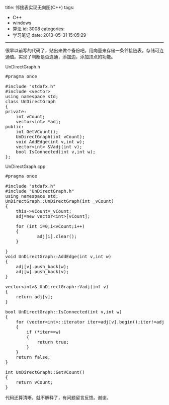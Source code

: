 title: 邻接表实现无向图(C++)
tags:
  - C++
  - windows
  - 算法
id: 3008
categories:
  - 学习笔记
date: 2013-05-31 15:05:29
---

很早以前写的代码了，贴出来做个备份吧。用向量来存储一条邻接链表，存储可连通值。实现了判断是否连通，添加边，添加顶点的功能。

UnDirectGraph.h
<pre class="show-lang:1 lang:default decode:true">#pragma once

#include "stdafx.h"
#include &lt;vector&gt;
using namespace std;
class UnDirectGraph
{
private:
	int vCount;
	vector&lt;int&gt; *adj;
public:
	int GetVCount();
	UnDirectGraph(int vCount);
	void AddEdge(int v,int w);
	vector&lt;int&gt; &amp;Vadj(int v);
	bool IsConnected(int v,int w);
};</pre>
UnDirectGraph.cpp
<pre class="lang:default decode:true">#pragma once

#include "stdafx.h"
#include "UnDirectGraph.h"
using namespace std;
UnDirectGraph::UnDirectGraph(int _vCount)
{
	this-&gt;vCount=_vCount;
	adj=new vector&lt;int&gt;[vCount];

	for (int i=0;i&lt;vCount;i++)
	{
			adj[i].clear();
	}

}
void UnDirectGraph::AddEdge(int v,int w)
{
	adj[v].push_back(w);
	adj[w].push_back(v);
}

vector&lt;int&gt;&amp; UnDirectGraph::Vadj(int v)
{
	return adj[v];
}

bool UnDirectGraph::IsConnected(int v,int w)
{
	for (vector&lt;int&gt;::iterator iter=adj[v].begin();iter!=adj[v].end();iter++)
	{
		if (*iter==w)
		{
			return true;
		}
	}
	return false;
}

int UnDirectGraph::GetVCount()
{
	return vCount;
}</pre>
代码还算清晰，就不解释了，有问题留言反馈。谢谢。